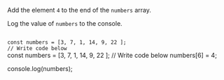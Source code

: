 Add the element `4` to
the end of the `numbers` array.

Log the value of `numbers`
to the console.

<codeblock language="javascript" type="exercise" testMode="fixedInput">
<code>
const numbers = [3, 7, 1, 14, 9, 22 ];
// Write code below
</code>

<solution>
const numbers = [3, 7, 1, 14, 9, 22 ];
// Write code below
numbers[6] = 4;

console.log(numbers);
</solution>
</codeblock>